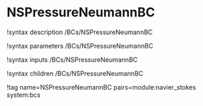 # NSPressureNeumannBC

!syntax description /BCs/NSPressureNeumannBC

!syntax parameters /BCs/NSPressureNeumannBC

!syntax inputs /BCs/NSPressureNeumannBC

!syntax children /BCs/NSPressureNeumannBC

!tag name=NSPressureNeumannBC pairs=module:navier_stokes system:bcs
